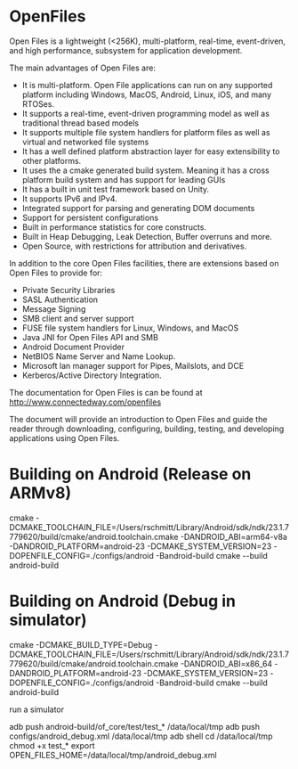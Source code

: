 # OpenFiles

Open Files is a lightweight (<256K), multi-platform, real-time, 
event-driven, and high performance, subsystem for application development.

The main advantages of Open Files are:

- It is multi-platform.  Open File applications can run on any supported
platform including Windows, MacOS, Android, Linux, iOS, and many RTOSes.
- It supports a real-time, event-driven programming model as well as
traditional thread based models
- It supports multiple file system handlers for platform files as well
as virtual and networked file systems
- It has a well defined platform abstraction layer for easy extensibility
to other platforms.
- It uses the a cmake generated build system.  Meaning it has a cross 
platform build system and has support for leading GUIs
- It has a built in unit test framework based on Unity.
- It supports IPv6 and IPv4.
- Integrated support for parsing and generating DOM documents
- Support for persistent configurations
- Built in performance statistics for core constructs.
- Built in Heap Debugging, Leak Detection, Buffer overruns and more.
- Open Source, with restrictions for attribution and derivatives.

In addition to the core Open Files facilities, there are extensions
based on Open Files to provide for:

- Private Security Libraries
- SASL Authentication
- Message Signing
- SMB client and server support
- FUSE file system handlers for Linux, Windows, and MacOS
- Java JNI for Open Files API and SMB
- Android Document Provider
- NetBIOS Name Server and Name Lookup.
- Microsoft lan manager support for Pipes, Mailslots, and DCE
- Kerberos/Active Directory Integration.

The documentation for Open Files is can be found at
http://www.connectedway.com/openfiles

The document will provide an introduction to Open Files and guide the reader
through downloading, configuring, building, testing, and developing applications
using Open Files.

# Building on Android (Release on ARMv8)

cmake -DCMAKE_TOOLCHAIN_FILE=/Users/rschmitt/Library/Android/sdk/ndk/23.1.7779620/build/cmake/android.toolchain.cmake -DANDROID_ABI=arm64-v8a -DANDROID_PLATFORM=android-23 -DCMAKE_SYSTEM_VERSION=23 -DOPENFILE_CONFIG=./configs/android -Bandroid-build
cmake --build android-build

# Building on Android (Debug in simulator)

cmake -DCMAKE_BUILD_TYPE=Debug -DCMAKE_TOOLCHAIN_FILE=/Users/rschmitt/Library/Android/sdk/ndk/23.1.7779620/build/cmake/android.toolchain.cmake -DANDROID_ABI=x86_64 -DANDROID_PLATFORM=android-23 -DCMAKE_SYSTEM_VERSION=23 -DOPENFILE_CONFIG=./configs/android -Bandroid-build
cmake --build android-build

run a simulator

adb push android-build/of_core/test/test_* /data/local/tmp
adb push configs/android_debug.xml /data/local/tmp
adb shell
cd /data/local/tmp
chmod +x test_*
export OPEN_FILES_HOME=/data/local/tmp/android_debug.xml


